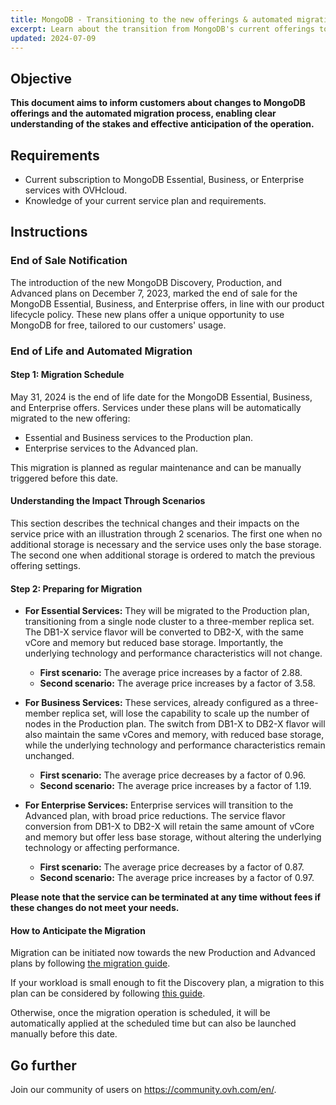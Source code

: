 ```yaml
---
title: MongoDB - Transitioning to the new offerings & automated migration
excerpt: Learn about the transition from MongoDB's current offerings to the new plans and understand the automated migration process to effectively plan your transition
updated: 2024-07-09
---
```


## Objective

**This document aims to inform customers about changes to MongoDB offerings and the automated migration process, enabling clear understanding of the stakes and effective anticipation of the operation.**

## Requirements

- Current subscription to MongoDB Essential, Business, or Enterprise services with OVHcloud.
- Knowledge of your current service plan and requirements.

## Instructions

### End of Sale Notification

The introduction of the new MongoDB Discovery, Production, and Advanced plans on December 7, 2023, marked the end of sale for the MongoDB Essential, Business, and Enterprise offers, in line with our product lifecycle policy. These new plans offer a unique opportunity to use MongoDB for free, tailored to our customers' usage.

### End of Life and Automated Migration

#### Step 1: Migration Schedule

May 31, 2024 is the end of life date for the MongoDB Essential, Business, and Enterprise offers. Services under these plans will be automatically migrated to the new offering:

- Essential and Business services to the Production plan.
- Enterprise services to the Advanced plan.

This migration is planned as regular maintenance and can be manually triggered before this date.

#### Understanding the Impact Through Scenarios

This section describes the technical changes and their impacts on the service price with an illustration through 2 scenarios. The first one when no additional storage is necessary and the service uses only the base storage. The second one when additional storage is ordered to match the previous offering settings.

#### Step 2: Preparing for Migration

- **For Essential Services:** They will be migrated to the Production plan, transitioning from a single node cluster to a three-member replica set. The DB1-X service flavor will be converted to DB2-X, with the same vCore and memory but reduced base storage. Importantly, the underlying technology and performance characteristics will not change.
    - **First scenario:** The average price increases by a factor of 2.88.
    - **Second scenario:** The average price increases by a factor of 3.58.

- **For Business Services:** These services, already configured as a three-member replica set, will lose the capability to scale up the number of nodes in the Production plan. The switch from DB1-X to DB2-X flavor will also maintain the same vCores and memory, with reduced base storage, while the underlying technology and performance characteristics remain unchanged.
    - **First scenario:** The average price decreases by a factor of 0.96.
    - **Second scenario:** The average price increases by a factor of 1.19.


- **For Enterprise Services:** Enterprise services will transition to the Advanced plan, with broad price reductions. The service flavor conversion from DB1-X to DB2-X will retain the same amount of vCore and memory but offer less base storage, without altering the underlying technology or affecting performance.
    - **First scenario:** The average price decreases by a factor of 0.87.
    - **Second scenario:** The average price increases by a factor of 0.97.

**Please note that the service can be terminated at any time without fees if these changes do not meet your needs.**

#### How to Anticipate the Migration

Migration can be initiated now towards the new Production and Advanced plans by following [the migration guide](/pages/public_cloud/public_cloud_databases/mongodb_12_howto_migrate_to_production_or_advanced).

If your workload is small enough to fit the Discovery plan, a migration to this plan can be considered by following [this guide](/pages/public_cloud/public_cloud_databases/mongodb_11_howto_migrate_to_discovery). 

Otherwise, once the migration operation is scheduled, it will be automatically applied at the scheduled time but can also be launched manually before this date.

## Go further

Join our community of users on <https://community.ovh.com/en/>.
